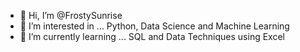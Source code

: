- 👋 Hi, I’m @FrostySunrise
- 👀 I’m interested in ... Python, Data Science and Machine Learning
- 🌱 I’m currently learning ... SQL and Data Techniques using Excel


<!---
- 💞️ I’m looking to collaborate on ...
- 📫 How to reach me ...
FrostySunrise/FrostySunrise is a ✨ special ✨ repository because its `README.md` (this file) appears on your GitHub profile.
You can click the Preview link to take a look at your changes.
--->
